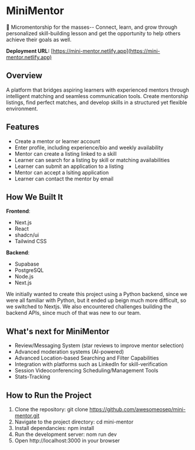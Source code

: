 # MiniMentor
🌱 Micromentorship for the masses-- Connect, learn, and grow through personalized skill-building lesson and get the opportunity to help others achieve their goals as well.

**Deployment URL:** [https://mini-mentor.netlify.app](https://mini-mentor.netlify.app)

## Overview
A platform that bridges aspiring learners with experienced mentors through intelligent matching and seamless communication tools. Create mentorship listings, find perfect matches, and develop skills in a structured yet flexible environment.

## Features
- Create a mentor or learner account
- Enter profile, including experience/bio and weekly availability
- Mentor can create a listing linked to a skill
- Learner can search for a listing by skill or matching availabilities
- Learner can submit an application to a listing
- Mentor can accept a lsiting application
- Learner can contact the mentor by email

## How We Built It
**Frontend**:
- Next.js
- React
- shadcn/ui
- Tailwind CSS
  
**Backend**:
- Supabase
- PostgreSQL
- Node.js
- Next.js

We initially wanted to create this project using a Python backend, since we were all familiar with Python, but it ended up beign much more difficult, so we switched to Nextjs. We also encountered challenges building the backend APIs, since much of that was new to our team.

## What's next for MiniMentor
- Review/Messaging System (star reviews to improve mentor selection)
- Advanced moderation systems (AI-powered)
- Advanced Location-based Searching and Filter Capabilities
- Integration with platforms such as LinkedIn for skill-verification
- Session Videoconferencing Scheduling/Management Tools
- Stats-Tracking

## How to Run the Project
1. Clone the repository: git clone https://github.com/awesomeosep/mini-mentor.git
2. Navigate to the project directory: cd mini-mentor
3. Install dependancies: npm install
4. Run the development server: nom run dev
5. Open http://localhost:3000 in your browser
